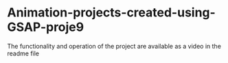 # Animation-projects-created-using-GSAP-proje9
The functionality and operation of the project are available as a video in the readme file
